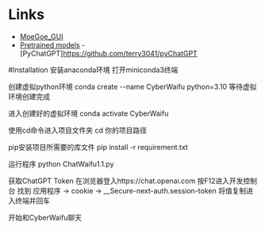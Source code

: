 # Links
- [MoeGoe_GUI](https://github.com/CjangCjengh/MoeGoe_GUI)
- [Pretrained models](https://github.com/CjangCjengh/TTSModels)
-[PyChatGPT]https://github.com/terry3041/pyChatGPT

#Installation
安装anaconda环境
打开miniconda3终端

创建虚拟python环境
conda create --name CyberWaifu python=3.10
等待虚拟环境创建完成

进入创建好的虚拟环境
conda activate CyberWaifu

使用cd命令进入项目文件夹
cd 你的项目路径

pip安装项目所需要的库文件
pip install -r requirement.txt

运行程序
python ChatWaifu1.1.py

获取ChatGPT Token
在浏览器登入https://chat.openai.com
按F12进入开发控制台
找到 应用程序 -> cookie -> __Secure-next-auth.session-token
将值复制进入终端并回车

开始和CyberWaifu聊天
